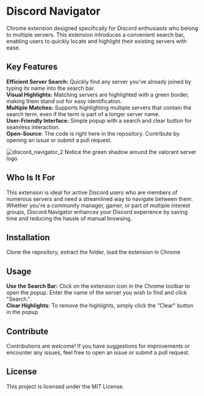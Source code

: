 # Discord Navigator
Chrome extension designed specifically for Discord enthusiasts who belong to multiple servers. This extension introduces a convenient search bar, enabling users to quickly locate and highlight their existing servers with ease.

## Key Features
**Efficient Server Search:** Quickly find any server you've already joined by typing its name into the search bar.  
**Visual Highlights:** Matching servers are highlighted with a green border, making them stand out for easy identification.  
**Multiple Matches:** Supports highlighting multiple servers that contain the search term, even if the term is part of a longer server name.  
**User-Friendly Interface:** Simple popup with a search and clear button for seamless interaction.  
**Open-Source**: The code is right here in the repository. Contribute by opening an issue or submit a pull request.

![discord_navigator_2](https://github.com/user-attachments/assets/841d2dfd-6ef7-47f2-935f-8287acc0e6bf)
Notice the green shadow around the valorant server logo

## Who Is It For
This extension is ideal for active Discord users who are members of numerous servers and need a streamlined way to navigate between them. Whether you're a community manager, gamer, or part of multiple interest groups, Discord Navigator enhances your Discord experience by saving time and reducing the hassle of manual browsing.

## Installation
Clone the repository, extract the folder, load the extension in Chrome

## Usage
**Use the Search Bar:** Click on the extension icon in the Chrome toolbar to open the popup. Enter the name of the server you wish to find and click "Search.".  
**Clear Highlights:** To remove the highlights, simply click the "Clear" button in the popup

## Contribute
Contributions are welcome! If you have suggestions for improvements or encounter any issues, feel free to open an issue or submit a pull request.

## License
This project is licensed under the MIT License.
